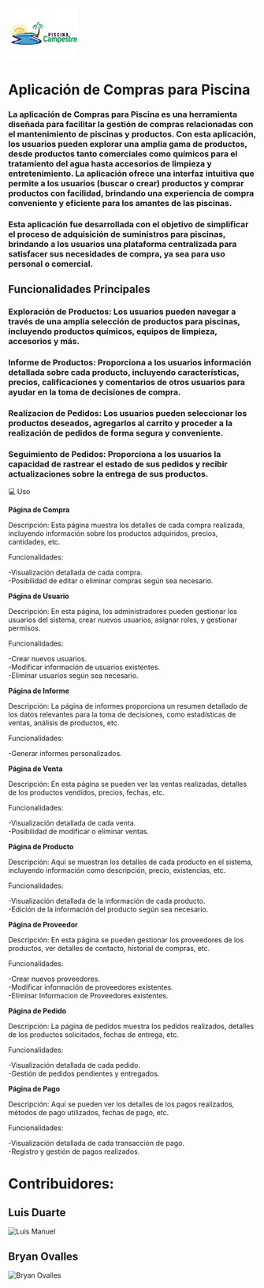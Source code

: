 ![Piscina Camprestre](https://github.com/BrynOvalles/Proyecto_SouKuroApp/blob/74367bb2e9ffc0f6d10995419437eca9d50fb5fe/3fddb64b-e88b-4e1f-886f-f917738cc612%20(1).png)  
# Aplicación de Compras para Piscina 
### La aplicación de Compras para Piscina es una herramienta diseñada para facilitar la gestión de compras relacionadas con el mantenimiento de piscinas y productos. Con esta aplicación, los usuarios pueden explorar una amplia gama de productos, desde productos tanto comerciales como químicos para el tratamiento del agua hasta accesorios de limpieza y entretenimiento. La aplicación ofrece una interfaz intuitiva que permite a los usuarios (buscar o crear) productos y comprar productos con facilidad, brindando una experiencia de compra conveniente y eficiente para los amantes de las piscinas.

### Esta aplicación fue desarrollada con el objetivo de simplificar el proceso de adquisición de suministros para piscinas, brindando a los usuarios una plataforma centralizada para satisfacer sus necesidades de compra, ya sea para uso personal o comercial.

## Funcionalidades Principales
### Exploración de Productos: Los usuarios pueden navegar a través de una amplia selección de productos para piscinas, incluyendo productos químicos, equipos de limpieza, accesorios y más.

### Informe de Productos: Proporciona a los usuarios información detallada sobre cada producto, incluyendo características, precios, calificaciones y comentarios de otros usuarios para ayudar en la toma de decisiones de compra.

### Realizacion de Pedidos: Los usuarios pueden seleccionar los productos deseados, agregarlos al carrito y proceder a la realización de pedidos de forma segura y conveniente.

### Seguimiento de Pedidos: Proporciona a los usuarios la capacidad de rastrear el estado de sus pedidos y recibir actualizaciones sobre la entrega de sus productos.

💻 Uso

**Página de Compra** 

Descripción: Esta página muestra los detalles de cada compra realizada, incluyendo información sobre los productos adquiridos, precios, cantidades, etc.

Funcionalidades:

-Visualización detallada de cada compra.  
-Posibilidad de editar o eliminar compras según sea necesario.  

**Página de Usuario**

Descripción: En esta página, los administradores pueden gestionar los usuarios del sistema, crear nuevos usuarios, asignar roles, y gestionar permisos.

Funcionalidades:

-Crear nuevos usuarios.  
-Modificar información de usuarios existentes.  
-Eliminar usuarios según sea necesario.  

**Página de Informe**

Descripción: La página de informes proporciona un resumen detallado de los datos relevantes para la toma de decisiones, como estadísticas de ventas, análisis de productos, etc.

Funcionalidades:

-Generar informes personalizados.  

**Página de Venta**

Descripción: En esta página se pueden ver las ventas realizadas, detalles de los productos vendidos, precios, fechas, etc.

Funcionalidades:

-Visualización detallada de cada venta.  
-Posibilidad de modificar o eliminar ventas.  

**Página de Producto** 

Descripción: Aquí se muestran los detalles de cada producto en el sistema, incluyendo información como descripción, precio, existencias, etc.

Funcionalidades:

-Visualización detallada de la información de cada producto.  
-Edición de la información del producto según sea necesario.  

**Página de Proveedor**

Descripción: En esta página se pueden gestionar los proveedores de los productos, ver detalles de contacto, historial de compras, etc.

Funcionalidades:

-Crear nuevos proveedores.  
-Modificar información de proveedores existentes.  
-Eliminar Informacion de Proveedores existentes.  

**Página de Pedido**

Descripción: La página de pedidos muestra los pedidos realizados, detalles de los productos solicitados, fechas de entrega, etc.

Funcionalidades:

-Visualización detallada de cada pedido.  
-Gestión de pedidos pendientes y entregados.  


**Página de Pago**

Descripción: Aquí se pueden ver los detalles de los pagos realizados, métodos de pago utilizados, fechas de pago, etc.

Funcionalidades:

-Visualización detallada de cada transacción de pago.  
-Registro y gestión de pagos realizados.  


# Contribuidores:
## Luis Duarte  
![Luis Manuel](https://avatars.githubusercontent.com/u/126997556?v=4)

## Bryan Ovalles  
![Bryan Ovalles](https://avatars.githubusercontent.com/u/143827996?v=4)















